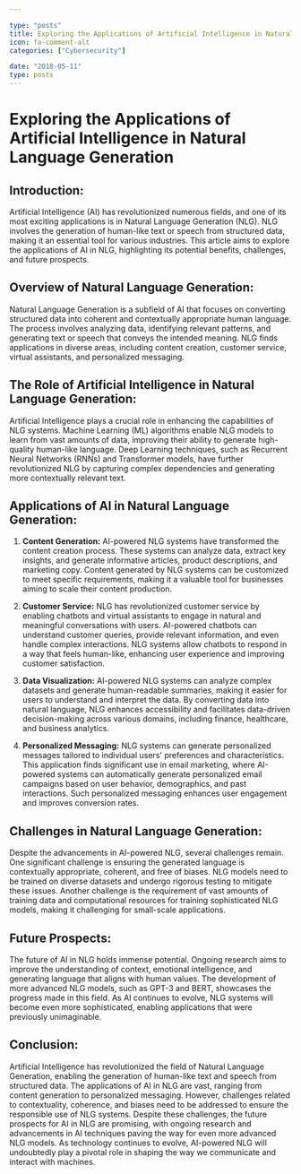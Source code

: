 ```yaml
---

type: "posts"
title: Exploring the Applications of Artificial Intelligence in Natural Language Generation
icon: fa-comment-alt
categories: ["Cybersecurity"]

date: "2018-05-11"
type: posts
---
```





# Exploring the Applications of Artificial Intelligence in Natural Language Generation

## Introduction:

Artificial Intelligence (AI) has revolutionized numerous fields, and one of its most exciting applications is in Natural Language Generation (NLG). NLG involves the generation of human-like text or speech from structured data, making it an essential tool for various industries. This article aims to explore the applications of AI in NLG, highlighting its potential benefits, challenges, and future prospects.

## Overview of Natural Language Generation:

Natural Language Generation is a subfield of AI that focuses on converting structured data into coherent and contextually appropriate human language. The process involves analyzing data, identifying relevant patterns, and generating text or speech that conveys the intended meaning. NLG finds applications in diverse areas, including content creation, customer service, virtual assistants, and personalized messaging.

## The Role of Artificial Intelligence in Natural Language Generation:

Artificial Intelligence plays a crucial role in enhancing the capabilities of NLG systems. Machine Learning (ML) algorithms enable NLG models to learn from vast amounts of data, improving their ability to generate high-quality human-like language. Deep Learning techniques, such as Recurrent Neural Networks (RNNs) and Transformer models, have further revolutionized NLG by capturing complex dependencies and generating more contextually relevant text.

## Applications of AI in Natural Language Generation:

1. **Content Generation:**
   AI-powered NLG systems have transformed the content creation process. These systems can analyze data, extract key insights, and generate informative articles, product descriptions, and marketing copy. Content generated by NLG systems can be customized to meet specific requirements, making it a valuable tool for businesses aiming to scale their content production.

2. **Customer Service:**
   NLG has revolutionized customer service by enabling chatbots and virtual assistants to engage in natural and meaningful conversations with users. AI-powered chatbots can understand customer queries, provide relevant information, and even handle complex interactions. NLG systems allow chatbots to respond in a way that feels human-like, enhancing user experience and improving customer satisfaction.

3. **Data Visualization:**
   AI-powered NLG systems can analyze complex datasets and generate human-readable summaries, making it easier for users to understand and interpret the data. By converting data into natural language, NLG enhances accessibility and facilitates data-driven decision-making across various domains, including finance, healthcare, and business analytics.

4. **Personalized Messaging:**
   NLG systems can generate personalized messages tailored to individual users' preferences and characteristics. This application finds significant use in email marketing, where AI-powered systems can automatically generate personalized email campaigns based on user behavior, demographics, and past interactions. Such personalized messaging enhances user engagement and improves conversion rates.

## Challenges in Natural Language Generation:

Despite the advancements in AI-powered NLG, several challenges remain. One significant challenge is ensuring the generated language is contextually appropriate, coherent, and free of biases. NLG models need to be trained on diverse datasets and undergo rigorous testing to mitigate these issues. Another challenge is the requirement of vast amounts of training data and computational resources for training sophisticated NLG models, making it challenging for small-scale applications.

## Future Prospects:

The future of AI in NLG holds immense potential. Ongoing research aims to improve the understanding of context, emotional intelligence, and generating language that aligns with human values. The development of more advanced NLG models, such as GPT-3 and BERT, showcases the progress made in this field. As AI continues to evolve, NLG systems will become even more sophisticated, enabling applications that were previously unimaginable.

## Conclusion:

Artificial Intelligence has revolutionized the field of Natural Language Generation, enabling the generation of human-like text and speech from structured data. The applications of AI in NLG are vast, ranging from content generation to personalized messaging. However, challenges related to contextuality, coherence, and biases need to be addressed to ensure the responsible use of NLG systems. Despite these challenges, the future prospects for AI in NLG are promising, with ongoing research and advancements in AI techniques paving the way for even more advanced NLG models. As technology continues to evolve, AI-powered NLG will undoubtedly play a pivotal role in shaping the way we communicate and interact with machines.